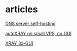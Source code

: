 # articles
[DNS server self-hosting](./dns-selfhosting.md)

[autoXRAY on small VPS, no GUI](./autoXRAY.md)

[XRAY 3x-GUI](./3x_UI_XRAY.md)